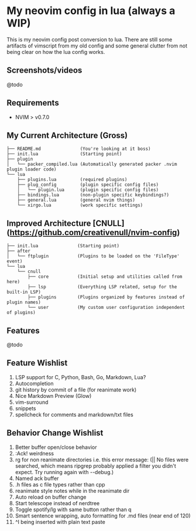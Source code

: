 # My neovim config in lua (always a WIP)
This is my neovim config post conversion to lua. There are still some artifacts of vimscript from my old config and some
general clutter from not being clear on how the lua config works.

## Screenshots/videos
@todo

## Requirements
- NVIM > v0.7.0

## My Current Architecture (Gross)
```
├── README.md               (You're looking at it boss)
├── init.lua                (Starting point)
├── plugin
│   └── packer_compiled.lua (Automatically generated packer .nvim plugin loader code)
└── lua
    ├── plugins.lua         (required plugins)
    ├── plug_config         (plugin specific config files)
    │   └── plugin.lua      (plugin specific config files)
    ├── bindings.lua        (non-plugin specific keybindings?)
    ├── general.lua         (general nvim things)
    └── xirgo.lua           (work specific settings)
```

## Improved Architecture [CNULL] (https://github.com/creativenull/nvim-config)
```
├── init.lua               (Starting point)
├── after
│   └── ftplugin           (Plugins to be loaded on the 'FileType' event)
└── lua
    └── cnull
        ├── core           (Initial setup and utilities called from here)
        ├── lsp            (Everything LSP related, setup for the built-in LSP)
        ├── plugins        (Plugins organized by features instead of plugin names)
        └── user           (My custom user configuration independent of plugins)
```

## Features
@todo
## Feature Wishlist
1. LSP support for C, Python, Bash, Go, Markdown, Lua?
2. Autocompletion
3. git history by commit of a file (for reanimate work)
4. Nice Markdown Preview (Glow)
5. vim-surround
6. snippets
7. spellcheck for comments and markdown/txt files
## Behavior Change Wishlist
1. Better buffer open/close behavior
2. :Ack! weirdness
3. rg for non reanimate directories i.e. this error message:
(|| No files were searched, which means ripgrep probably applied a filter you didn't expect. Try running again with --debug.)
4. Named ack buffer
5. .h files as c file types rather than cpp
6. reanimate style notes while in the reanimate dir
7. Auto reload on buffer change
8. Start telescope instead of nerdtree
9. Toggle spotify/lg with same button rather than q
10. Smart sentence wrapping, auto formatting for .md files (near end of 120)
11. ^I being inserted with plain text paste
